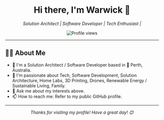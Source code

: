 <div align="center">
  <h1>Hi there, I'm Warwick 👋</h1>
  <p>
    <em>Solution Architect | Software Developer | Tech Enthusiast | </em>
  </p>
  <p>
    <img src="https://komarev.com/ghpvc/?username=warwickschroeder&label=Profile%20Views&color=0e75b6&style=flat" alt="Profile views" />
  </p>
  <!--<p>
    <a href="[LINK_TO_YOUR_LINKEDIN_PROFILE]"><img src="https://img.shields.io/badge/LinkedIn-0077B5?style=for-the-badge&logo=linkedin&logoColor=white" alt="LinkedIn"/></a>
    <a href="[LINK_TO_YOUR_TWITTER_PROFILE]"><img src="https://img.shields.io/badge/Twitter-1DA1F2?style=for-the-badge&logo=twitter&logoColor=white" alt="Twitter"/></a>
    <a href="[LINK_TO_YOUR_PERSONAL_WEBSITE_OR_BLOG]"><img src="https://img.shields.io/badge/Portfolio-255E63?style=for-the-badge&logo=google-chrome&logoColor=white" alt="Portfolio"/></a>
    </p>-->
</div>

---

## 🙋‍♂️ About Me

* 📍 I'm a Solution Architect / Software Developer based in 🦘 Perth, Australia.
* 🚀 I'm passionate about Tech, Software Development, Solution Architecture, Home Labs, 3D Printing, Drones, Renewable Energy / Sustainable Living, Family.
* 💬 Ask me about my interests above.
* 📫 How to reach me: Refer to my public GitHub profile.
<!--
* 🔭 I’m currently working on [Your Current Project(s) - e.g., a cool new side-project, my latest feature at work, a specific open-source contribution].
* 🌱 I’m currently learning [What You're Learning - e.g., a new programming language, a specific framework, a new technology].
* 👯 I’m looking to collaborate on [Types of Projects You're Open To - e.g., open-source projects related to X, innovative web apps].
* 🤔 I’m looking for help with [Specific Area You Need Help/Mentorship With (Optional)].
* ⚡ Fun fact: [A Fun Fact About You - e.g., I can solve a Rubik's cube in under a minute!, I've visited X countries].
-->

<!--
## 🛠️ My Skills & Technologies

<p align="left">
  <a href="[LINK_TO_LANGUAGE_DOCS_OR_YOUR_PROJECT_USING_IT]" target="_blank" rel="noreferrer"><img src="https://raw.githubusercontent.com/devicons/devicon/master/icons/javascript/javascript-original.svg" alt="javascript" width="40" height="40"/></a>
  <a href="[LINK_TO_LANGUAGE_DOCS_OR_YOUR_PROJECT_USING_IT]" target="_blank" rel="noreferrer"><img src="https://raw.githubusercontent.com/devicons/devicon/master/icons/python/python-original.svg" alt="python" width="40" height="40"/></a>
  <a href="[LINK_TO_LANGUAGE_DOCS_OR_YOUR_PROJECT_USING_IT]" target="_blank" rel="noreferrer"><img src="https://raw.githubusercontent.com/devicons/devicon/master/icons/java/java-original.svg" alt="java" width="40" height="40"/></a>
  <br/> <a href="https://reactjs.org/" target="_blank" rel="noreferrer"><img src="https://raw.githubusercontent.com/devicons/devicon/master/icons/react/react-original-wordmark.svg" alt="react" width="40" height="40"/></a>
  <a href="https://angular.io" target="_blank" rel="noreferrer"><img src="https://raw.githubusercontent.com/devicons/devicon/master/icons/angularjs/angularjs-original-wordmark.svg" alt="angular" width="40" height="40"/></a>
  <a href="https://vuejs.org/" target="_blank" rel="noreferrer"><img src="https://raw.githubusercontent.com/devicons/devicon/master/icons/vuejs/vuejs-original-wordmark.svg" alt="vuejs" width="40" height="40"/></a>
  <a href="https://www.w3.org/html/" target="_blank" rel="noreferrer"><img src="https://raw.githubusercontent.com/devicons/devicon/master/icons/html5/html5-original-wordmark.svg" alt="html5" width="40" height="40"/></a>
  <a href="https://www.w3schools.com/css/" target="_blank" rel="noreferrer"><img src="https://raw.githubusercontent.com/devicons/devicon/master/icons/css3/css3-original-wordmark.svg" alt="css3" width="40" height="40"/></a>
  <br/>

  <a href="https://nodejs.org" target="_blank" rel="noreferrer"><img src="https://raw.githubusercontent.com/devicons/devicon/master/icons/nodejs/nodejs-original-wordmark.svg" alt="nodejs" width="40" height="40"/></a>
  <a href="https://spring.io/" target="_blank" rel="noreferrer"><img src="https://www.vectorlogo.zone/logos/springio/springio-icon.svg" alt="spring" width="40" height="40"/></a>
  <a href="https://www.djangoproject.com/" target="_blank" rel="noreferrer"><img src="https://cdn.worldvectorlogo.com/logos/django.svg" alt="django" width="40" height="40"/></a>
  <br/>

  <a href="https://www.mongodb.com/" target="_blank" rel="noreferrer"><img src="https://raw.githubusercontent.com/devicons/devicon/master/icons/mongodb/mongodb-original-wordmark.svg" alt="mongodb" width="40" height="40"/></a>
  <a href="https://www.postgresql.org" target="_blank" rel="noreferrer"><img src="https://raw.githubusercontent.com/devicons/devicon/master/icons/postgresql/postgresql-original-wordmark.svg" alt="postgresql" width="40" height="40"/></a>
  <a href="https://www.mysql.com/" target="_blank" rel="noreferrer"><img src="https://raw.githubusercontent.com/devicons/devicon/master/icons/mysql/mysql-original-wordmark.svg" alt="mysql" width="40" height="40"/></a>
  <br/>

  <a href="https://www.docker.com/" target="_blank" rel="noreferrer"><img src="https://raw.githubusercontent.com/devicons/devicon/master/icons/docker/docker-original-wordmark.svg" alt="docker" width="40" height="40"/></a>
  <a href="https://kubernetes.io" target="_blank" rel="noreferrer"><img src="https://www.vectorlogo.zone/logos/kubernetes/kubernetes-icon.svg" alt="kubernetes" width="40" height="40"/></a>
  <a href="https://aws.amazon.com" target="_blank" rel="noreferrer"><img src="https://raw.githubusercontent.com/devicons/devicon/master/icons/amazonwebservices/amazonwebservices-original-wordmark.svg" alt="aws" width="40" height="40"/></a>
  <a href="https://git-scm.com/" target="_blank" rel="noreferrer"><img src="https://www.vectorlogo.zone/logos/git-scm/git-scm-icon.svg" alt="git" width="40" height="40"/></a>
  <br/>

  <a href="[LINK_TO_TOOL_WEBSITE]" target="_blank" rel="noreferrer"><img src="[LINK_TO_TOOL_ICON_SVG_OR_PNG]" alt="[Tool Name]" width="40" height="40"/></a>
  </p>
---

## 🚀 My Projects

| Project Name                                     | Description                                     | Technologies Used             | Link                                                      |
| :----------------------------------------------- | :---------------------------------------------- | :---------------------------- | :-------------------------------------------------------- |
| **[Project 1 Name]** | [Brief description of Project 1]                | `React`, `Node.js`, `MongoDB` | [Link to Repo/Demo]([YOUR_PROJECT_LINK_1])                |
| **[Project 2 Name]** | [Brief description of Project 2]                | `Python`, `Django`, `PostgreSQL` | [Link to Repo/Demo]([YOUR_PROJECT_LINK_2])                |
| **[Project 3 Name] (WIP 🚧)** | [Brief description of Project 3]                | `Vue.js`, `Firebase`          | [Link to Repo/Demo]([YOUR_PROJECT_LINK_3])                |
-->
<!--
## 📊 My GitHub Stats

<p align="center">
  <img src="https://github-readme-stats.vercel.app/api?username=warwickschroeder&show_icons=true&theme=radical&hide_border=true&count_private=true" alt="Warwick's GitHub Stats" />
  <br/>
  <img src="https://github-readme-stats.vercel.app/api/top-langs/?username=warwickschroeder&layout=compact&theme=radical&hide_border=true&langs_count=8" alt="Warwick's Top Languages" />
  <br/>
</p>
-->
<!--

## 📈 My Activity

<p align="center">
  <img src="https://raw.githubusercontent.com/warwickschroeder/warwickschroeder/output/github-contribution-grid-snake.svg" alt="GitHub Contribution Snake Animation" />
</p>

-->

---

<p align="center">
  <em>Thanks for visiting my profile! Have a great day! 😊</em>
</p>
